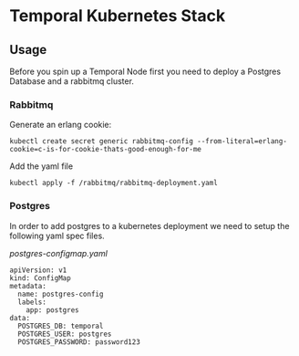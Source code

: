 # Temporal Kubernetes Stack


## Usage 
Before you spin up a Temporal Node first you need to deploy a Postgres Database and a rabbitmq cluster. 

### Rabbitmq

Generate an erlang cookie:

``kubectl create secret generic rabbitmq-config --from-literal=erlang-cookie=c-is-for-cookie-thats-good-enough-for-me``

Add the yaml file

``kubectl apply -f /rabbitmq/rabbitmq-deployment.yaml``

### Postgres

In order to add postgres to a kubernetes deployment we need to setup the following yaml spec files.

*postgres-configmap.yaml*
``````
apiVersion: v1
kind: ConfigMap
metadata:
  name: postgres-config
  labels:
    app: postgres
data:
  POSTGRES_DB: temporal
  POSTGRES_USER: postgres
  POSTGRES_PASSWORD: password123
  ``````
  
